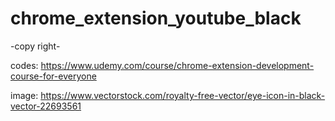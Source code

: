 # chrome_extension_youtube_black

-copy right-

codes:
https://www.udemy.com/course/chrome-extension-development-course-for-everyone

image:
https://www.vectorstock.com/royalty-free-vector/eye-icon-in-black-vector-22693561
